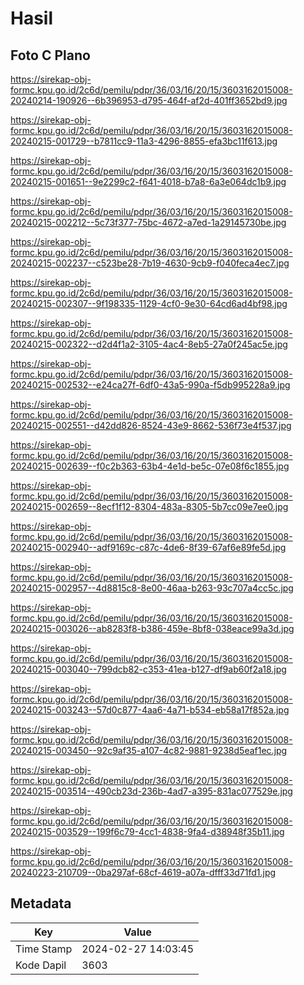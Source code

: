 # Hasil

## Foto C Plano

https://sirekap-obj-formc.kpu.go.id/2c6d/pemilu/pdpr/36/03/16/20/15/3603162015008-20240214-190926--6b396953-d795-464f-af2d-401ff3652bd9.jpg

https://sirekap-obj-formc.kpu.go.id/2c6d/pemilu/pdpr/36/03/16/20/15/3603162015008-20240215-001729--b7811cc9-11a3-4296-8855-efa3bc11f613.jpg

https://sirekap-obj-formc.kpu.go.id/2c6d/pemilu/pdpr/36/03/16/20/15/3603162015008-20240215-001651--9e2299c2-f641-4018-b7a8-6a3e064dc1b9.jpg

https://sirekap-obj-formc.kpu.go.id/2c6d/pemilu/pdpr/36/03/16/20/15/3603162015008-20240215-002212--5c73f377-75bc-4672-a7ed-1a29145730be.jpg

https://sirekap-obj-formc.kpu.go.id/2c6d/pemilu/pdpr/36/03/16/20/15/3603162015008-20240215-002237--c523be28-7b19-4630-9cb9-f040feca4ec7.jpg

https://sirekap-obj-formc.kpu.go.id/2c6d/pemilu/pdpr/36/03/16/20/15/3603162015008-20240215-002307--9f198335-1129-4cf0-9e30-64cd6ad4bf98.jpg

https://sirekap-obj-formc.kpu.go.id/2c6d/pemilu/pdpr/36/03/16/20/15/3603162015008-20240215-002322--d2d4f1a2-3105-4ac4-8eb5-27a0f245ac5e.jpg

https://sirekap-obj-formc.kpu.go.id/2c6d/pemilu/pdpr/36/03/16/20/15/3603162015008-20240215-002532--e24ca27f-6df0-43a5-990a-f5db995228a9.jpg

https://sirekap-obj-formc.kpu.go.id/2c6d/pemilu/pdpr/36/03/16/20/15/3603162015008-20240215-002551--d42dd826-8524-43e9-8662-536f73e4f537.jpg

https://sirekap-obj-formc.kpu.go.id/2c6d/pemilu/pdpr/36/03/16/20/15/3603162015008-20240215-002639--f0c2b363-63b4-4e1d-be5c-07e08f6c1855.jpg

https://sirekap-obj-formc.kpu.go.id/2c6d/pemilu/pdpr/36/03/16/20/15/3603162015008-20240215-002659--8ecf1f12-8304-483a-8305-5b7cc09e7ee0.jpg

https://sirekap-obj-formc.kpu.go.id/2c6d/pemilu/pdpr/36/03/16/20/15/3603162015008-20240215-002940--adf9169c-c87c-4de6-8f39-67af6e89fe5d.jpg

https://sirekap-obj-formc.kpu.go.id/2c6d/pemilu/pdpr/36/03/16/20/15/3603162015008-20240215-002957--4d8815c8-8e00-46aa-b263-93c707a4cc5c.jpg

https://sirekap-obj-formc.kpu.go.id/2c6d/pemilu/pdpr/36/03/16/20/15/3603162015008-20240215-003026--ab8283f8-b386-459e-8bf8-038eace99a3d.jpg

https://sirekap-obj-formc.kpu.go.id/2c6d/pemilu/pdpr/36/03/16/20/15/3603162015008-20240215-003040--799dcb82-c353-41ea-b127-df9ab60f2a18.jpg

https://sirekap-obj-formc.kpu.go.id/2c6d/pemilu/pdpr/36/03/16/20/15/3603162015008-20240215-003243--57d0c877-4aa6-4a71-b534-eb58a17f852a.jpg

https://sirekap-obj-formc.kpu.go.id/2c6d/pemilu/pdpr/36/03/16/20/15/3603162015008-20240215-003450--92c9af35-a107-4c82-9881-9238d5eaf1ec.jpg

https://sirekap-obj-formc.kpu.go.id/2c6d/pemilu/pdpr/36/03/16/20/15/3603162015008-20240215-003514--490cb23d-236b-4ad7-a395-831ac077529e.jpg

https://sirekap-obj-formc.kpu.go.id/2c6d/pemilu/pdpr/36/03/16/20/15/3603162015008-20240215-003529--199f6c79-4cc1-4838-9fa4-d38948f35b11.jpg

https://sirekap-obj-formc.kpu.go.id/2c6d/pemilu/pdpr/36/03/16/20/15/3603162015008-20240223-210709--0ba297af-68cf-4619-a07a-dfff33d71fd1.jpg


## Metadata

| Key        | Value               |
| ---------- | ------------------- |
| Time Stamp | 2024-02-27 14:03:45 |
| Kode Dapil | 3603                |



